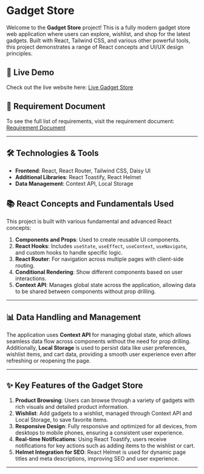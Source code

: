 # Gadget Store

Welcome to the **Gadget Store** project! This is a fully modern gadget store web application where users can explore, wishlist, and shop for the latest gadgets. Built with React, Tailwind CSS, and various other powerful tools, this project demonstrates a range of React concepts and UI/UX design principles.

## 🚀 Live Demo

Check out the live website here: [Live Gadget Store](zishan-gadget-haven.netlify.app)

## 📄 Requirement Document

To see the full list of requirements, visit the requirement document: [Requirement Document](https://github.com/ProgrammingHero1/B10-A8-gadget-heaven/blob/cb107cb186465d2189e83f743d16aa13a0cb206e/Batch-10_Assignment-08.pdf)

---

## 🛠️ Technologies & Tools

- **Frontend**: React, React Router, Tailwind CSS, Daisy UI
- **Additional Libraries**: React Toastify, React Helmet
- **Data Management**: Context API, Local Storage

## 📚 React Concepts and Fundamentals Used

This project is built with various fundamental and advanced React concepts:

1. **Components and Props**: Used to create reusable UI components.
2. **React Hooks**: Includes `useState`, `useEffect`, `useContext`, `useNavigate`, and custom hooks to handle specific logic.
3. **React Router**: For navigation across multiple pages with client-side routing.
4. **Conditional Rendering**: Show different components based on user interactions.
5. **Context API**: Manages global state across the application, allowing data to be shared between components without prop drilling.

---

## 📊 Data Handling and Management

The application uses **Context API** for managing global state, which allows seamless data flow across components without the need for prop drilling. Additionally, **Local Storage** is used to persist data like user preferences, wishlist items, and cart data, providing a smooth user experience even after refreshing or reopening the page.

---

## ✨ Key Features of the Gadget Store

1. **Product Browsing**: Users can browse through a variety of gadgets with rich visuals and detailed product information.
2. **Wishlist**: Add gadgets to a wishlist, managed through Context API and Local Storage, to save favorite items.
3. **Responsive Design**: Fully responsive and optimized for all devices, from desktops to mobile phones, ensuring a consistent user experience.
4. **Real-time Notifications**: Using React Toastify, users receive notifications for key actions such as adding items to the wishlist or cart.
5. **Helmet Integration for SEO**: React Helmet is used for dynamic page titles and meta descriptions, improving SEO and user experience.

---
